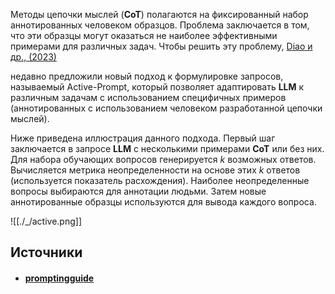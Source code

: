 Методы цепочки мыслей (**CoT**) полагаются на фиксированный набор аннотированных человеком образцов. Проблема заключается в том, что эти образцы могут оказаться не наиболее эффективными примерами для различных задач. Чтобы решить эту проблему, [Diao и др., (2023)](https://arxiv.org/pdf/2302.12246.pdf)

недавно предложили новый подход к формулировке запросов, называемый Active-Prompt, который позволяет адаптировать **LLM** к различным задачам с использованием специфичных примеров (аннотированных с использованием человеком разработанной цепочки мыслей).

Ниже приведена иллюстрация данного подхода. Первый шаг заключается в запросе **LLM** с несколькими примерами **CoT** или без них. Для набора обучающих вопросов генерируется _k_ возможных ответов. Вычисляется метрика неопределенности на основе этих _k_ ответов (используется показатель расхождения). Наиболее неопределенные вопросы выбираются для аннотации людьми. Затем новые аннотированные образцы используются для вывода каждого вопроса.

![[./_/active.png]]


## Источники
- #### [promptingguide](https://www.promptingguide.ai/ru/techniques/activeprompt)